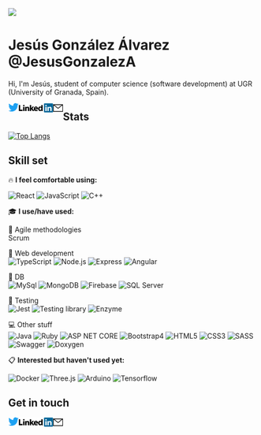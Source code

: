 <img width=30% src='https://avatars.githubusercontent.com/u/51116828?s=460&u=4fdc6df0e294bf9e5a4fca735177f1b2f6d6a19f&v=4'/>

# Jesús González Álvarez @JesusGonzalezA 
Hi, I'm Jesús, student of computer science (software development) at UGR (University of Granada, Spain). 


<a href="https://twitter.com/JesusGonADev">
  <img align="left" alt="JesusGonzalezA | Twitter" width="21px" src="https://raw.githubusercontent.com/JesusGonzalezA/JesusGonzalezA/master/assets/twitter-logo.png" />
</a>
<a href="https://www.linkedin.com/in/jesusgonzalezalvarez">
  <img align="left" alt="Mail" width="70px" src="https://raw.githubusercontent.com/JesusGonzalezA/JesusGonzalezA/master/assets/linkedin-logo.png" />
</a>
<a href="mailto:jesusgranada99@gmail.com?Subject=Hola%20Jesús!">
 <img align="left" alt="Mail" width="20px" src="https://raw.githubusercontent.com/JesusGonzalezA/JesusGonzalezA/master/assets/mail-icon.png" />
</a>

## Stats

[![Top Langs](https://github-readme-stats.vercel.app/api/top-langs/?username=JesusGonzalezA&layout=compact)](https://github.com/JesusGonzalezA?tab=repositories)


## Skill set

:fire: **I feel comfortable using:** 

![React](https://img.shields.io/badge/-React-61DAFB?logo=react&logoColor=white)
![JavaScript](https://img.shields.io/badge/-JavaScript-F7DF1E?logo=JavaScript&logoColor=black)
![C++](https://img.shields.io/badge/-C++-00599C?&logo=cplusplus?logoColor=black)

:mortar_board: **I use/have used:**


:two_men_holding_hands: Agile methodologies \
Scrum


:hammer: Web development \
![TypeScript](https://img.shields.io/badge/-TypeScript-3178C6?logo=TypeScript&logoColor=white)
![Node.js](https://img.shields.io/badge/-Node.js-339933?&logo=node.js?logoColor=white)
![Express](https://img.shields.io/badge/-Express-339933?&logo=node.js?ogoColor=white)
![Angular](https://img.shields.io/badge/-Angular-DD0031?logo=angular)
    
    
:floppy_disk: DB \
![MySql](https://img.shields.io/badge/-MySql-4479A1?logo=mysql&logoColor=white)
![MongoDB](https://img.shields.io/badge/-MongoDB-47A248?logo=MongoDB&logoColor=white)
![Firebase](https://img.shields.io/badge/-Firebase-FFCA28?logo=firebase&logoColor=white)
![SQL Server](https://img.shields.io/badge/-SQL%20Server-CC2927?logo=microsoftsqlserver&logoColor=white)

    
:microscope: Testing \
![Jest](https://img.shields.io/badge/-Jest-C21325?logo=Jest&logoColor=white)
![Testing library](https://img.shields.io/badge/-Testing%20library-E33332?logo=testinglibrary&logoColor=white)
![Enzyme](https://img.shields.io/badge/-Enzyme-141526?logo=speedtest&logoColor=white)
    
    
:computer: Other stuff \
![Java](https://img.shields.io/badge/-Java-007396?logo=java&logoColor=white)
![Ruby](https://img.shields.io/badge/-Ruby-CC342D?logo=ruby&logoColor=white)
![ASP NET CORE](https://img.shields.io/badge/-Ruby-512BD4?logo=ruby&logoColor=white)
![Bootstrap4](https://img.shields.io/badge/-Bootstrap-7952B3?logo=bootstrap&logoColor=white)
![HTML5](https://img.shields.io/badge/-HTML5-E34F26?logo=html5&logoColor=white)
![CSS3](https://img.shields.io/badge/-CSS3-1572B6?logo=css3&logoColor=white)
![SASS](https://img.shields.io/badge/-SASS-CC6699?logo=sass&logoColor=white)
![Swagger](https://img.shields.io/badge/-Swagger-85EA2D?logo=swagger&logoColor=white)
![Doxygen](https://img.shields.io/badge/-Doxygen-8CA1AF?logo=readthedocs&logoColor=white)

:clipboard: **Interested but haven't used yet:** 

![Docker](https://img.shields.io/badge/-Docker-2496ED?logo=docker&logoColor=white)
![Three.js](https://img.shields.io/badge/-Three.js-000000?logo=three-dot-js&logoColor=white)
![Arduino](https://img.shields.io/badge/-Arduino-00979D?logo=arduino&logoColor=white)
![Tensorflow](https://img.shields.io/badge/-Tensorflow-FF6F00?logo=tensorflow&logoColor=white)


## Get in touch 

<a href="https://twitter.com/JesusGonADev">
  <img align="left" alt="JesusGonzalezA | Twitter" width="21px" src="https://raw.githubusercontent.com/JesusGonzalezA/JesusGonzalezA/master/assets/twitter-logo.png" />
</a>
<a href="https://www.linkedin.com/in/jesusgonzalezalvarez">
  <img align="left" alt="Mail" width="70px" src="https://raw.githubusercontent.com/JesusGonzalezA/JesusGonzalezA/master/assets/linkedin-logo.png" />
</a>
<a href="mailto:jesusgranada99@gmail.com?Subject=Hola%20Jesús!">
 <img align="left" alt="Mail" width="20px" src="https://raw.githubusercontent.com/JesusGonzalezA/JesusGonzalezA/master/assets/mail-icon.png" />
</a>

